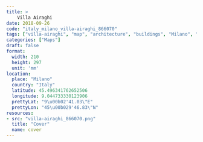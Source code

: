 ```yaml
---
title: > 
    Villa Airaghi
date: 2018-09-26
code: "italy_milano_villa-airaghi_866070"
tags: ["villa-airaghi", "map", "architecture", "buildings", "Milano", "Italy"]
categories: ["Maps"]
draft: false
format:
  width: 210
  height: 297
  unit: 'mm'
location:
  place: "Milano"
  country: "Italy"
  latitude: 45.496341762652506
  longitude: 9.044733330123906
  prettyLat: "9\u00b02'41.03\"E"
  prettyLon: "45\u00b029'46.83\"N"
resources:
- src: "villa-airaghi_866070.png"
  title: "Cover"
  name: cover
---
```

